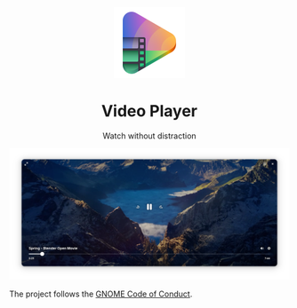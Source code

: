 <div align="center">
  <img src="data/icons/hicolor/scalable/apps/org.gnome.Showtime.svg" width="128" height="128">

  # Video Player

  Watch without distraction

  <img src="data/screenshots/1.png">
</div>

The project follows the [GNOME Code of Conduct](https://conduct.gnome.org/).
